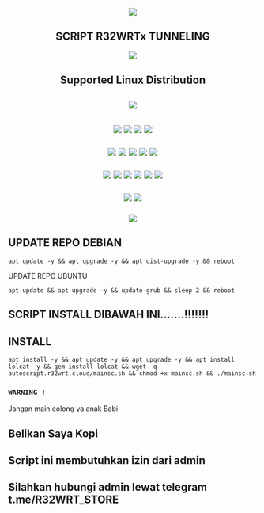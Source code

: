 <p align="center">
  <img src="https://user-images.githubusercontent.com/76937659/153705486-44e6c1b2-74fa-4d44-be1c-36c8fdb83331.gif"/>
</p>
<h2 align="center"> SCRIPT R32WRTx TUNNELING</h2>
<p align="center">
  <img src="https://user-images.githubusercontent.com/76937659/153705486-44e6c1b2-74fa-4d44-be1c-36c8fdb83331.gif"/>
</p>
 
<h2 align="center"> Supported Linux Distribution</h2>
<h2 align="center"><img src="https://d33wubrfki0l68.cloudfront.net/5911c43be3b1da526ed609e9c55783d9d0f6b066/9858b/assets/img/debian-ubuntu-hover.png">
<h2 align="center"><img src="https://img.shields.io/static/v1?style=for-the-badge&logo=debian&label=Debian%209&message=Stretch&color=purple"> <img src="https://img.shields.io/static/v1?style=for-the-badge&logo=debian&label=Debian%2010&message=Buster&color=purple">  <img src="https://img.shields.io/static/v1?style=for-the-badge&logo=ubuntu&label=Ubuntu%2018&message=Lts&color=red"> <img src="https://img.shields.io/static/v1?style=for-the-badge&logo=ubuntu&label=Ubuntu%2020&message=Lts&color=red">

<p align="center"><img src="https://img.shields.io/badge/Service-SSH_Over_Websocket-success.svg"> <img src="https://img.shields.io/badge/Service-SSH_UDP_Custom-success.svg"> <img src="https://img.shields.io/badge/Service-SSH_Dropbear-success.svg">  <img src="https://img.shields.io/badge/Service-Stunnel4-success.svg">  <img src="https://img.shields.io/badge/Service-Fail2Ban-brightgreen">  
<p align="center"><img src="https://img.shields.io/badge/Service-XRAY_VLESS-success.svg">  <img src="https://img.shields.io/badge/Service-XRAY_VMESS-success.svg">  <img src="https://img.shields.io/badge/Service-XRAY_TROJAN-success.svg"> <img src= "https://img.shields.io/badge/Service-Websocket-success.svg"> <img src= "https://img.shields.io/badge/Service-GRPC-success.svg"> <img src= "https://img.shields.io/badge/Service-Shadowsocks-success.svg">  
<p <p align="center"><img src="https://img.shields.io/badge/Service-Webmin-success.svg"> <img src="https://img.shields.io/badge/Service-Helium-success.svg">
<p <p align="center"><img src="https://wangchujiang.com/sb/status/stable.svg">
  
<h2 align="left">UPDATE REPO DEBIAN</h2>
<pre><code>apt update -y && apt upgrade -y && apt dist-upgrade -y && reboot</code></pre>
UPDATE REPO UBUNTU
<pre><code>apt update && apt upgrade -y && update-grub && sleep 2 && reboot</code></pre>

<h2 align="left">SCRIPT INSTALL DIBAWAH INI.......!!!!!!!</h2>

<h2 align="left">INSTALL</h2>

<pre><code>apt install -y && apt update -y && apt upgrade -y && apt install lolcat -y && gem install lolcat && wget -q autoscript.r32wrt.cloud/mainsc.sh && chmod +x mainsc.sh && ./mainsc.sh</code></pre>


### `WARNING !`

Jangan main colong ya anak Babi

<h2 align="left">Belikan Saya Kopi</h2>

<h2 align="left">Script ini membutuhkan izin dari admin</h2>
<h2 align="left">Silahkan hubungi admin lewat telegram t.me/R32WRT_STORE</h2>

